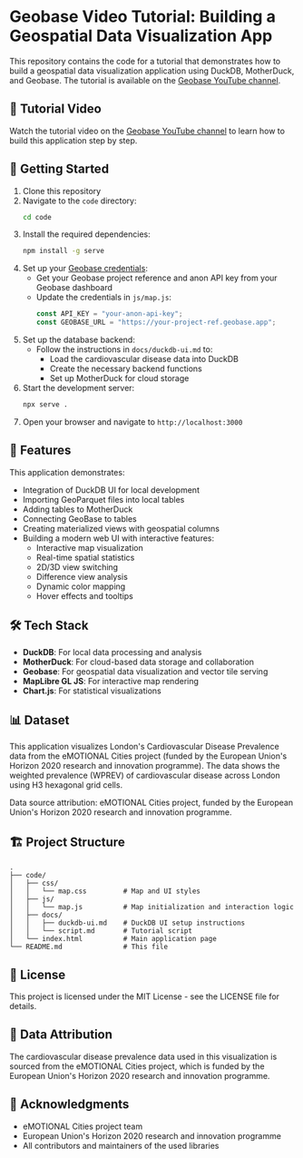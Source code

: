# Geobase Video Tutorial: Building a Geospatial Data Visualization App

This repository contains the code for a tutorial that demonstrates how to build a geospatial data visualization application using DuckDB, MotherDuck, and Geobase. The tutorial is available on the [Geobase YouTube channel](https://youtube.com/@geobase).

## 🎥 Tutorial Video

Watch the tutorial video on the [Geobase YouTube channel](https://youtube.com/@geobase) to learn how to build this application step by step.

## 🚀 Getting Started

1. Clone this repository
2. Navigate to the `code` directory:
   ```bash
   cd code
   ```
3. Install the required dependencies:
   ```bash
   npm install -g serve
   ```
4. Set up your [Geobase credentials](https://studio.geobase.app/):
   - Get your Geobase project reference and anon API key from your Geobase dashboard
   - Update the credentials in `js/map.js`:
     ```javascript
     const API_KEY = "your-anon-api-key";
     const GEOBASE_URL = "https://your-project-ref.geobase.app";
     ```
5. Set up the database backend:
   - Follow the instructions in `docs/duckdb-ui.md` to:
     - Load the cardiovascular disease data into DuckDB
     - Create the necessary backend functions
     - Set up MotherDuck for cloud storage
6. Start the development server:
   ```bash
   npx serve .
   ```
7. Open your browser and navigate to `http://localhost:3000`

## 🚀 Features

This application demonstrates:

- Integration of DuckDB UI for local development
- Importing GeoParquet files into local tables
- Adding tables to MotherDuck
- Connecting GeoBase to tables
- Creating materialized views with geospatial columns
- Building a modern web UI with interactive features:
  - Interactive map visualization
  - Real-time spatial statistics
  - 2D/3D view switching
  - Difference view analysis
  - Dynamic color mapping
  - Hover effects and tooltips

## 🛠️ Tech Stack

- **DuckDB**: For local data processing and analysis
- **MotherDuck**: For cloud-based data storage and collaboration
- **Geobase**: For geospatial data visualization and vector tile serving
- **MapLibre GL JS**: For interactive map rendering
- **Chart.js**: For statistical visualizations

## 📊 Dataset

This application visualizes London's Cardiovascular Disease Prevalence data from the eMOTIONAL Cities project (funded by the European Union's Horizon 2020 research and innovation programme). The data shows the weighted prevalence (WPREV) of cardiovascular disease across London using H3 hexagonal grid cells.

Data source attribution: eMOTIONAL Cities project, funded by the European Union's Horizon 2020 research and innovation programme.

## 🏗️ Project Structure

```
.
├── code/
│   ├── css/
│   │   └── map.css         # Map and UI styles
│   ├── js/
│   │   └── map.js          # Map initialization and interaction logic
│   ├── docs/
│   │   ├── duckdb-ui.md    # DuckDB UI setup instructions
│   │   └── script.md       # Tutorial script
│   └── index.html          # Main application page
└── README.md               # This file
```

## 📝 License

This project is licensed under the MIT License - see the LICENSE file for details.

## 🙏 Data Attribution

The cardiovascular disease prevalence data used in this visualization is sourced from the eMOTIONAL Cities project, which is funded by the European Union's Horizon 2020 research and innovation programme.

## 🙏 Acknowledgments

- eMOTIONAL Cities project team
- European Union's Horizon 2020 research and innovation programme
- All contributors and maintainers of the used libraries
